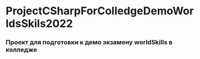 # ProjectCSharpForColledgeDemoWorldsSkils2022

<h3> Проект для подготовки к демо экзамену worldSkills в колледже </h3>
